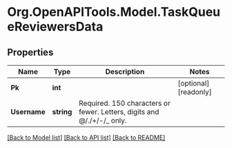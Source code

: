 
# Org.OpenAPITools.Model.TaskQueueReviewersData

## Properties

Name | Type | Description | Notes
------------ | ------------- | ------------- | -------------
**Pk** | **int** |  | [optional] [readonly] 
**Username** | **string** | Required. 150 characters or fewer. Letters, digits and @/./+/-/_ only. | 

[[Back to Model list]](../README.md#documentation-for-models)
[[Back to API list]](../README.md#documentation-for-api-endpoints)
[[Back to README]](../README.md)

